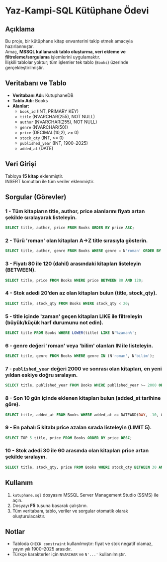 # Yaz-Kampi-SQL Kütüphane Ödevi

## Açıklama
Bu proje, bir kütüphane kitap envanterini takip etmek amacıyla hazırlanmıştır.  
Amaç, **MSSQL kullanarak tablo oluşturma, veri ekleme ve filtreleme/sorgulama** işlemlerini uygulamaktır.  
İlişkili tablolar yoktur; tüm işlemler tek tablo (`Books`) üzerinde gerçekleştirilmiştir.

## Veritabanı ve Tablo

- **Veritabanı Adı:** KutuphaneDB
- **Tablo Adı:** Books
- **Alanlar:**
  - `book_id` (INT, PRIMARY KEY)
  - `title` (NVARCHAR(255), NOT NULL)
  - `author` (NVARCHAR(255), NOT NULL)
  - `genre` (NVARCHAR(50))
  - `price` (DECIMAL(10,2), >= 0)
  - `stock_qty` (INT, >= 0)
  - `published_year` (INT, 1900–2025)
  - `added_at` (DATE)

## Veri Girişi
Tabloya **15 kitap** eklenmiştir.  
INSERT komutları ile tüm veriler eklenmiştir.

## Sorgular (Görevler)

### 1 - Tüm kitapların title, author, price alanlarını fiyatı artan şekilde sıralayarak listeleyin.
```sql
SELECT title, author, price FROM Books ORDER BY price ASC;
```

### 2 - Türü 'roman' olan kitapları A→Z title sırasıyla gösterin.
```sql
SELECT title, author, genre FROM Books WHERE genre = N'roman' ORDER BY title ASC;
```

### 3 - Fiyatı 80 ile 120 (dahil) arasındaki kitapları listeleyin (BETWEEN).
```sql
SELECT title, price FROM Books WHERE price BETWEEN 80 AND 120;

```
### 4 - Stok adedi 20’den az olan kitapları bulun (title, stock_qty).
```sql
SELECT title, stock_qty FROM Books WHERE stock_qty < 20;

```

### 5 - title içinde 'zaman' geçen kitapları LIKE ile filtreleyin (büyük/küçük harf durumunu not edin).
```sql
SELECT title FROM Books WHERE LOWER(title) LIKE N'%zaman%';

```

### 6 - genre değeri 'roman' veya 'bilim' olanları IN ile listeleyin.
```sql
SELECT title, genre FROM Books WHERE genre IN (N'roman', N'bilim');

```

### 7 - `published_year` değeri 2000 ve sonrası olan kitapları, en yeni yıldan eskiye doğru sıralayın.
```sql
SELECT title, published_year FROM Books WHERE published_year >= 2000 ORDER BY published_year DESC;

```

### 8 - Son 10 gün içinde eklenen kitapları bulun (added_at tarihine göre).
```sql
SELECT title, added_at FROM Books WHERE added_at >= DATEADD(DAY, -10, GETDATE());

```

### 9 - En pahalı 5 kitabı price azalan sırada listeleyin (LIMIT 5).
```sql
SELECT TOP 5 title, price FROM Books ORDER BY price DESC;

```

### 10 - Stok adedi 30 ile 60 arasında olan kitapları price artan şekilde sıralayın.
```sql
SELECT title, stock_qty, price FROM Books WHERE stock_qty BETWEEN 30 AND 60 ORDER BY price ASC;

```

## Kullanım

1. `kutuphane.sql` dosyasını MSSQL Server Management Studio (SSMS) ile açın.
2. Dosyayı **F5** tuşuna basarak çalıştırın.
3. Tüm veritabanı, tablo, veriler ve sorgular otomatik olarak oluşturulacaktır.

## Notlar
- Tabloda `CHECK constraint` kullanılmıştır: fiyat ve stok negatif olamaz, yayın yılı 1900–2025 arasıdır.
- Türkçe karakterler için `NVARCHAR` ve `N'...'` kullanılmıştır.
